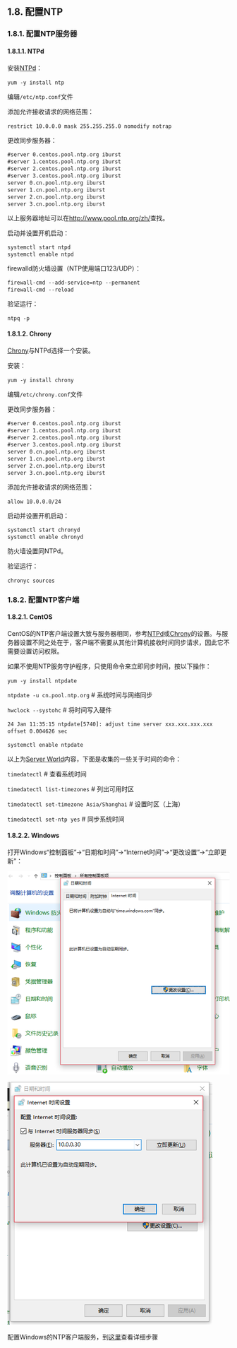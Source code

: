 ## 1.8. 配置NTP

### 1.8.1. 配置NTP服务器

#### 1.8.1.1. NTPd

安装[NTPd](http://www.ntp.org/)：

`yum -y install ntp`

编辑`/etc/ntp.conf`文件

添加允许接收请求的网络范围：

`restrict 10.0.0.0 mask 255.255.255.0 nomodify notrap`

更改同步服务器：

```
#server 0.centos.pool.ntp.org iburst
#server 1.centos.pool.ntp.org iburst
#server 2.centos.pool.ntp.org iburst
#server 3.centos.pool.ntp.org iburst
server 0.cn.pool.ntp.org iburst
server 1.cn.pool.ntp.org iburst
server 2.cn.pool.ntp.org iburst
server 3.cn.pool.ntp.org iburst
```

以上服务器地址可以在<http://www.pool.ntp.org/zh/>查找。

启动并设置开机启动：

```
systemctl start ntpd
systemctl enable ntpd
```

firewalld防火墙设置（NTP使用端口123/UDP）：

```
firewall-cmd --add-service=ntp --permanent
firewall-cmd --reload
```

验证运行：

`ntpq -p`

#### 1.8.1.2. Chrony

[Chrony](https://chrony.tuxfamily.org/)与NTPd选择一个安装。

安装：

`yum -y install chrony`

编辑`/etc/chrony.conf`文件

更改同步服务器：

```
#server 0.centos.pool.ntp.org iburst
#server 1.centos.pool.ntp.org iburst
#server 2.centos.pool.ntp.org iburst
#server 3.centos.pool.ntp.org iburst
server 0.cn.pool.ntp.org iburst
server 1.cn.pool.ntp.org iburst
server 2.cn.pool.ntp.org iburst
server 3.cn.pool.ntp.org iburst
```

添加允许接收请求的网络范围：

`allow 10.0.0.0/24`

启动并设置开机启动：

```
systemctl start chronyd
systemctl enable chronyd
```

防火墙设置同NTPd。

验证运行：

`chronyc sources`

### 1.8.2. 配置NTP客户端

#### 1.8.2.1. CentOS

CentOS的NTP客户端设置大致与服务器相同，参考[NTPd](#1811-ntpd)或[Chrony](#1812-chrony)的设置。与服务器设置不同之处在于，客户端不需要从其他计算机接收时间同步请求，因此它不需要设置访问权限。

如果不使用NTP服务守护程序，只使用命令来立即同步时间，按以下操作：

`yum -y install ntpdate`

`ntpdate -u cn.pool.ntp.org`  # 系统时间与网络同步

`hwclock --systohc`  # 将时间写入硬件

```
24 Jan 11:35:15 ntpdate[5740]: adjust time server xxx.xxx.xxx.xxx offset 0.004626 sec
```

`systemctl enable ntpdate`

以上为[Server World](https://www.server-world.info/en/)内容，下面是收集的一些关于时间的命令：

`timedatectl` # 查看系统时间

`timedatectl list-timezones` # 列出可用时区

`timedatectl set-timezone Asia/Shanghai` # 设置时区（上海）

`timedatectl set-ntp yes` # 同步系统时间

#### 1.8.2.2. Windows

打开Windows“控制面板”->“日期和时间”->“Internet时间”->“更改设置”->“立即更新”：

![winntp-change-settings](../Contents/winntp-change-settings.png)

![winntp-update](../Contents/winntp-update.png)

配置Windows的NTP客户端服务，到[这里](https://www.server-world.info/en/note?os=CentOS_7&p=ntp&f=2)查看详细步骤
